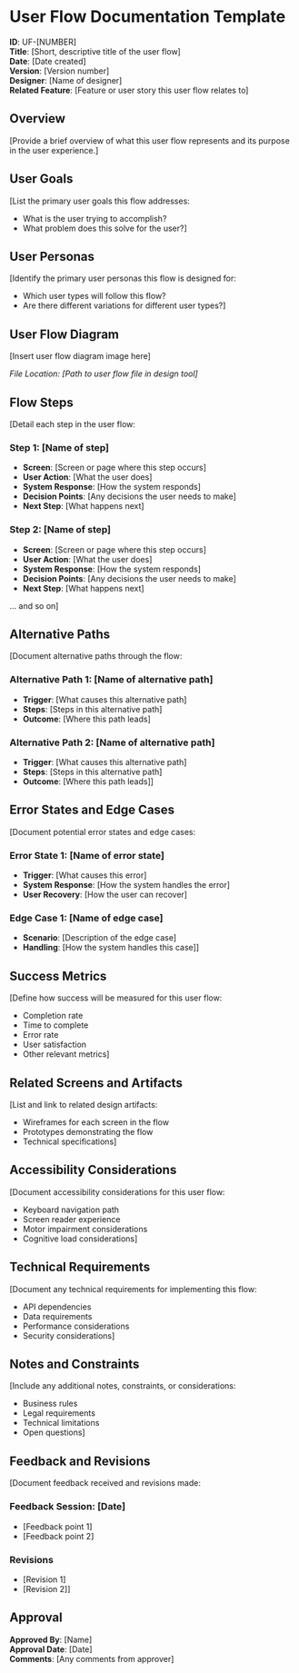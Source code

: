 # User Flow Documentation Template

**ID**: UF-[NUMBER]  
**Title**: [Short, descriptive title of the user flow]  
**Date**: [Date created]  
**Version**: [Version number]  
**Designer**: [Name of designer]  
**Related Feature**: [Feature or user story this user flow relates to]

## Overview

[Provide a brief overview of what this user flow represents and its purpose in the user experience.]

## User Goals

[List the primary user goals this flow addresses:
- What is the user trying to accomplish?
- What problem does this solve for the user?]

## User Personas

[Identify the primary user personas this flow is designed for:
- Which user types will follow this flow?
- Are there different variations for different user types?]

## User Flow Diagram

[Insert user flow diagram image here]

*File Location: [Path to user flow file in design tool]*

## Flow Steps

[Detail each step in the user flow:

### Step 1: [Name of step]
- **Screen**: [Screen or page where this step occurs]
- **User Action**: [What the user does]
- **System Response**: [How the system responds]
- **Decision Points**: [Any decisions the user needs to make]
- **Next Step**: [What happens next]

### Step 2: [Name of step]
- **Screen**: [Screen or page where this step occurs]
- **User Action**: [What the user does]
- **System Response**: [How the system responds]
- **Decision Points**: [Any decisions the user needs to make]
- **Next Step**: [What happens next]

... and so on]

## Alternative Paths

[Document alternative paths through the flow:

### Alternative Path 1: [Name of alternative path]
- **Trigger**: [What causes this alternative path]
- **Steps**: [Steps in this alternative path]
- **Outcome**: [Where this path leads]

### Alternative Path 2: [Name of alternative path]
- **Trigger**: [What causes this alternative path]
- **Steps**: [Steps in this alternative path]
- **Outcome**: [Where this path leads]]

## Error States and Edge Cases

[Document potential error states and edge cases:

### Error State 1: [Name of error state]
- **Trigger**: [What causes this error]
- **System Response**: [How the system handles the error]
- **User Recovery**: [How the user can recover]

### Edge Case 1: [Name of edge case]
- **Scenario**: [Description of the edge case]
- **Handling**: [How the system handles this case]]

## Success Metrics

[Define how success will be measured for this user flow:
- Completion rate
- Time to complete
- Error rate
- User satisfaction
- Other relevant metrics]

## Related Screens and Artifacts

[List and link to related design artifacts:
- Wireframes for each screen in the flow
- Prototypes demonstrating the flow
- Technical specifications]

## Accessibility Considerations

[Document accessibility considerations for this user flow:
- Keyboard navigation path
- Screen reader experience
- Motor impairment considerations
- Cognitive load considerations]

## Technical Requirements

[Document any technical requirements for implementing this flow:
- API dependencies
- Data requirements
- Performance considerations
- Security considerations]

## Notes and Constraints

[Include any additional notes, constraints, or considerations:
- Business rules
- Legal requirements
- Technical limitations
- Open questions]

## Feedback and Revisions

[Document feedback received and revisions made:

### Feedback Session: [Date]
- [Feedback point 1]
- [Feedback point 2]

### Revisions
- [Revision 1]
- [Revision 2]]

## Approval

**Approved By**: [Name]  
**Approval Date**: [Date]  
**Comments**: [Any comments from approver] 